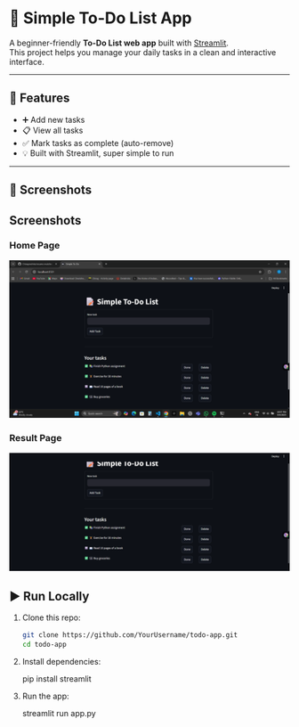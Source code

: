 # 📝 Simple To-Do List App

A beginner-friendly **To-Do List web app** built with [Streamlit](https://streamlit.io/).  
This project helps you manage your daily tasks in a clean and interactive interface.

---

## 🚀 Features
- ➕ Add new tasks  
- 📋 View all tasks  
- ✅ Mark tasks as complete (auto-remove)  
- 💡 Built with Streamlit, super simple to run  

---

## 📸 Screenshots

## Screenshots

### Home Page
![Home Page](Screenshot%20(163).png)

### Result Page
![Result Page](Screenshot%20(164).png)



## ▶️ Run Locally

1. Clone this repo:
   ```bash
   git clone https://github.com/YourUsername/todo-app.git
   cd todo-app
   
2. Install dependencies:

   pip install streamlit


3. Run the app:

   streamlit run app.py




